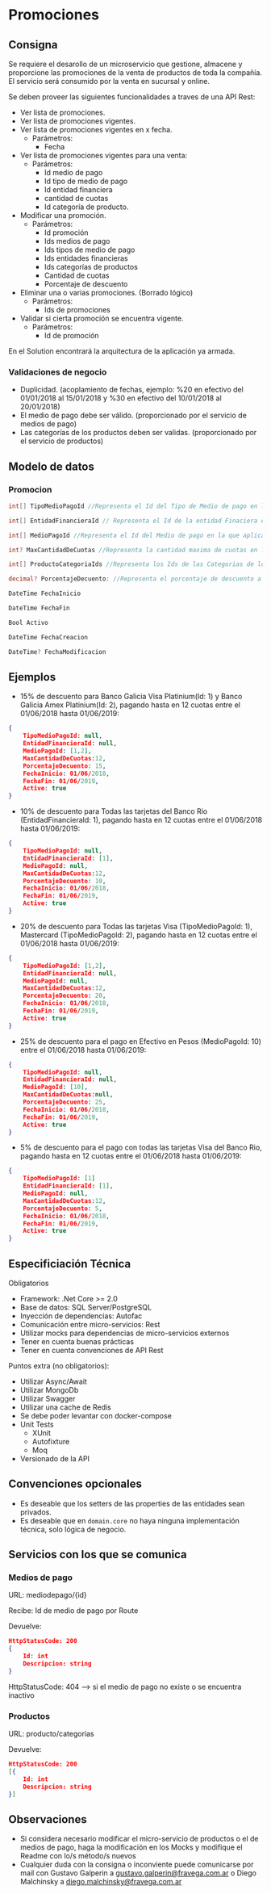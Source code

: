 # Promociones

## Consigna ##
Se requiere el desarollo de un microservicio que gestione, almacene y proporcione las promociones de la venta de productos de toda la compañía. El servicio será consumido por la venta en sucursal y online.

Se deben proveer las siguientes funcionalidades a traves de una API Rest:
- Ver lista de promociones.
- Ver lista de promociones vigentes.
- Ver lista de promociones vigentes en x fecha.
	- Parámetros:
    	- Fecha
- Ver lista de promociones vigentes para una venta: 
	- Parámetros:
		- Id medio de pago
		- Id tipo de medio de pago 
		- Id entidad financiera
		- cantidad de cuotas
		- Id categoría de producto.
- Modificar una promoción.
	- Parámetros:
		- Id promoción
		- Ids medios de pago
		- Ids tipos de medio de pago
		- Ids entidades financieras
		- Ids categorías de productos
		- Cantidad de cuotas
		- Porcentaje de descuento
- Eliminar una o varias promociones. (Borrado lógico)
	- Parámetros:
    	- Ids de promociones
- Validar si cierta promoción se encuentra vigente.
	- Parámetros:
    	- Id de promoción

En el Solution encontrará la arquitectura de la aplicación ya armada.

### Validaciones de negocio ###
- Duplicidad. (acoplamiento de fechas, ejemplo: %20 en efectivo del 01/01/2018 al 15/01/2018 y %30 en efectivo del 10/01/2018 al 20/01/2018)
- El medio de pago debe ser válido. (proporcionado por el servicio de medios de pago)
- Las categorías de los productos deben ser validas. (proporcionado por el servicio de productos)

## Modelo de datos ##
### Promocion ###
```C#
int[] TipoMedioPagoId //Representa el Id del Tipo de Medio de pago en la que aplica la promoción. Ejemplo: Visa , Amex, Efectivo (esta información esta guardada en el microservicio de Medio de Pago)

int[] EntidadFinancieraId // Representa el Id de la entidad Finaciera en la que aplica la promoción. Ejemplo: Banco Galicia, Banco Rio  (esta información esta guardada en el microservicio de Medio de Pago)

int[] MedioPagoId //Representa el Id del Medio de pago en la que aplica la promoción. Ejemplo: Tarjeta Visa Galicia Gold, Tarjeta Amex Frances Platinium, Efectivo Pesos, Efectivo Dollar (esta información esta guardada en el microservicio de Medio de Pago)

int? MaxCantidadDeCuotas //Representa la cantidad maxima de cuotas en la que aplica la promoción.

int[] ProductoCategoriaIds //Representa los Ids de las Categorias de los Items en la cual aplica la promoción (Estas categorias estan en el Microservicio de Productos)

decimal? PorcentajeDecuento: //Representa el porcentaje de descuento a Aplicar en el Producto

DateTime FechaInicio

DateTime FechaFin

Bool Activo

DateTime FechaCreacion

DateTime? FechaModificacion
```

## Ejemplos ##
- 15% de descuento para Banco Galicia Visa Platinium(Id: 1) y Banco Galicia Amex Platinium(Id: 2), pagando hasta en 12  cuotas entre el 01/06/2018 hasta 01/06/2019:
```json
{
	TipoMedioPagoId: null,
	EntidadFinancieraId: null,
	MedioPagoId: [1,2],
	MaxCantidadDeCuotas:12,
	PorcentajeDecuento: 15,
	FechaInicio: 01/06/2018,
	FechaFin: 01/06/2019,
	Active: true
}
```

- 10% de descuento para Todas las tarjetas del Banco Rio (EntidadFinancieraId: 1), pagando hasta en 12 cuotas entre el 01/06/2018 hasta 01/06/2019:
```json
{
	TipoMedioPagoId: null,
	EntidadFinancieraId: [1],
	MedioPagoId: null,
	MaxCantidadDeCuotas:12,
	PorcentajeDecuento: 10,
	FechaInicio: 01/06/2018,
	FechaFin: 01/06/2019,
	Active: true
}
```

- 20% de descuento para Todas las tarjetas Visa (TipoMedioPagoId: 1), Mastercard (TipoMedioPagoId: 2), pagando hasta en 12 cuotas entre el 01/06/2018 hasta 01/06/2019:
```json
{
	TipoMedioPagoId: [1,2],
	EntidadFinancieraId: null,
	MedioPagoId: null,
	MaxCantidadDeCuotas:12,
	PorcentajeDecuento: 20,
	FechaInicio: 01/06/2018,
	FechaFin: 01/06/2019,
	Active: true
}
```

- 25% de descuento para el pago en Efectivo en Pesos (MedioPagoId: 10) entre el 01/06/2018 hasta 01/06/2019:
```json
{
	TipoMedioPagoId: null,
	EntidadFinancieraId: null,
	MedioPagoId: [10],
	MaxCantidadDeCuotas:null,
	PorcentajeDecuento: 25,
	FechaInicio: 01/06/2018,
	FechaFin: 01/06/2019,
	Active: true
}
```

- 5% de descuento para el pago con todas las tarjetas Visa del Banco Rio, pagando hasta en 12 cuotas entre el 01/06/2018 hasta 01/06/2019:
```json
{
	TipoMedioPagoId: [1]
	EntidadFinancieraId: [1],
	MedioPagoId: null,
	MaxCantidadDeCuotas:12,
	PorcentajeDecuento: 5,
	FechaInicio: 01/06/2018,
	FechaFin: 01/06/2019,
	Active: true
}
```

## Especificiación Técnica ##

Obligatorios
- Framework: .Net Core >= 2.0 
- Base de datos: SQL Server/PostgreSQL
- Inyección de dependencias: Autofac
- Comunicación entre micro-servicios: Rest
- Utilizar mocks para dependencias de micro-servicios externos
- Tener en cuenta buenas prácticas
- Tener en cuenta convenciones de API Rest

Puntos extra (no obligatorios): 
- Utilizar Async/Await    
- Utilizar MongoDb
- Utilizar Swagger
- Utilizar una cache de Redis
- Se debe poder levantar con docker-compose
- Unit Tests
	- XUnit
	- Autofixture
	- Moq
- Versionado de la API

## Convenciones opcionales ##
- Es deseable que los setters de las properties de las entidades sean privados.
- Es deseable que en `domain.core` no haya ninguna implementación técnica, solo lógica de negocio.

## Servicios con los que se comunica ##

### Medios de pago ###

URL: mediodepago/{id}

Recibe: Id de medio de pago por Route

Devuelve:

```json
HttpStatusCode: 200
{
    Id: int
    Descripcion: string
}
```

HttpStatusCode: 404 --> si el medio de pago no existe o se encuentra inactivo

### Productos ###

URL: producto/categorias

Devuelve:

```json
HttpStatusCode: 200
[{
    Id: int
    Descripcion: string
}]
```

## Observaciones ##
- Si considera necesario modificar el micro-servicio de productos o el de medios de pago, haga la modificación en los Mocks y modifique el Readme con lo/s método/s nuevos
- Cualquier duda con la consigna o inconviente puede comunicarse por mail con Gustavo Galperin a gustavo.galperin@fravega.com.ar o Diego Malchinsky a diego.malchinsky@fravega.com.ar